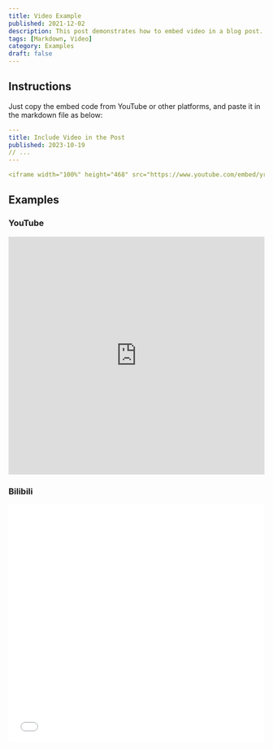 ```yaml
---
title: Video Example
published: 2021-12-02
description: This post demonstrates how to embed video in a blog post.
tags: [Markdown, Video]
category: Examples
draft: false
---
```



## Instructions

Just copy the embed code from YouTube or other platforms, and paste it in the markdown file as below:

```yaml
---
title: Include Video in the Post
published: 2023-10-19
// ...
---

<iframe width="100%" height="468" src="https://www.youtube.com/embed/yrn7eInApnc?si=gGZeFbPcfMpJ1uV3_" title="YouTube video player" frameborder="0" allowfullscreen></iframe>
```


## Examples

### YouTube

<iframe width="100%" height="468" src="https://www.youtube.com/embed/yrn7eInApnc?si=gGZeFbPcfMpJ1uV3_" title="YouTube video player" frameborder="0" allow="accelerometer; autoplay; clipboard-write; encrypted-media; gyroscope; picture-in-picture; web-share" allowfullscreen></iframe>

### Bilibili

<iframe width="100%" height="468" src="//player.bilibili.com/player.html?bvid=BV14QpMeSEuD&p=1&autoplay=0" scrolling="no" border="0" frameborder="no" framespacing="0" allowfullscreen="true" &autoplay=0> </iframe>